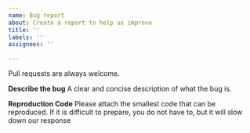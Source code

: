 ```yaml
---
name: Bug report
about: Create a report to help us improve
title: ''
labels: ''
assignees: ''

---
```


Pull requests are always welcome.

**Describe the bug**
A clear and concise description of what the bug is.

**Reproduction Code**
Please attach the smallest code that can be reproduced. If it is difficult to prepare, you do not have to, but it will slow down our response
